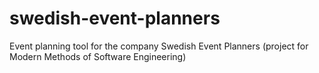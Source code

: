 # swedish-event-planners
Event planning tool for the company Swedish Event Planners (project for Modern Methods of Software Engineering)
